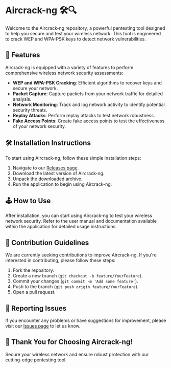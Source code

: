 # Aircrack-ng 🛠️🔍

Welcome to the Aircrack-ng repository, a powerful pentesting tool designed to help you secure and test your wireless network. This tool is engineered to crack WEP and WPA-PSK keys to detect network vulnerabilities.

## 🚀 Features

Aircrack-ng is equipped with a variety of features to perform comprehensive wireless network security assessments:

- **WEP and WPA-PSK Cracking**: Efficient algorithms to recover keys and secure your network.
- **Packet Capture**: Capture packets from your network traffic for detailed analysis.
- **Network Monitoring**: Track and log network activity to identify potential security threats.
- **Replay Attacks**: Perform replay attacks to test network robustness.
- **Fake Access Points**: Create fake access points to test the effectiveness of your network security.

## 🛠️ Installation Instructions

To start using Aircrack-ng, follow these simple installation steps:

1. Navigate to our [Releases page](../../releases).
2. Download the latest version of Aircrack-ng.
3. Unpack the downloaded archive.
4. Run the application to begin using Aircrack-ng.

## 🕹️ How to Use

After installation, you can start using Aircrack-ng to test your wireless network security. Refer to the user manual and documentation available within the application for detailed usage instructions.

## 🤝 Contribution Guidelines

We are currently seeking contributions to improve Aircrack-ng. If you're interested in contributing, please follow these steps:

1. Fork the repository.
2. Create a new branch (`git checkout -b feature/YourFeature`).
3. Commit your changes (`git commit -m 'Add some feature'`).
4. Push to the branch (`git push origin feature/YourFeature`).
5. Open a pull request.

## 🐞 Reporting Issues

If you encounter any problems or have suggestions for improvement, please visit our [Issues page](../../issues) to let us know.

## 🌟 Thank You for Choosing Aircrack-ng!

Secure your wireless network and ensure robust protection with our cutting-edge pentesting tool.
